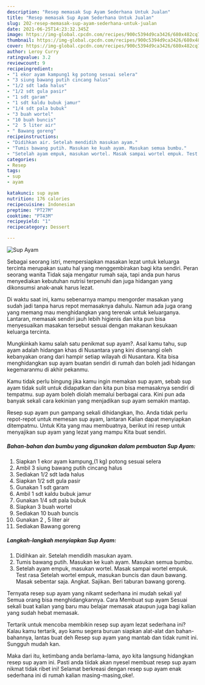 ```yaml
---
description: "Resep memasak Sup Ayam Sederhana Untuk Jualan"
title: "Resep memasak Sup Ayam Sederhana Untuk Jualan"
slug: 202-resep-memasak-sup-ayam-sederhana-untuk-jualan
date: 2021-06-25T14:23:32.345Z
image: https://img-global.cpcdn.com/recipes/900c5394d9ca3426/680x482cq70/sup-ayam-foto-resep-utama.jpg
thumbnail: https://img-global.cpcdn.com/recipes/900c5394d9ca3426/680x482cq70/sup-ayam-foto-resep-utama.jpg
cover: https://img-global.cpcdn.com/recipes/900c5394d9ca3426/680x482cq70/sup-ayam-foto-resep-utama.jpg
author: Leroy Curry
ratingvalue: 3.2
reviewcount: 9
recipeingredient:
- "1 ekor ayam kampung1 kg potong sesuai selera"
- "3 siung bawang putih cincang halus"
- "1/2 sdt lada halus"
- "1/2 sdt gula pasir"
- "1 sdt garam"
- "1 sdt kaldu bubuk jamur"
- "1/4 sdt pala bubuk"
- "3 buah wortel"
- "10 buah buncis"
- "2  5 liter air"
- " Bawang goreng"
recipeinstructions:
- "Didihkan air. Setelah mendidih masukan ayam."
- "Tumis bawang putih. Masukan ke kuah ayam. Masukan semua bumbu."
- "Setelah ayam empuk, masukan wortel. Masak sampai wortel empuk. Test rasa Setelah wortel empuk, masukan buncis dan daun bawang. Masak sebentar saja. Angkat. Sajikan. Beri taburan bawang goreng."
categories:
- Resep
tags:
- sup
- ayam

katakunci: sup ayam 
nutrition: 176 calories
recipecuisine: Indonesian
preptime: "PT27M"
cooktime: "PT43M"
recipeyield: "1"
recipecategory: Dessert

---
```



![Sup Ayam](https://img-global.cpcdn.com/recipes/900c5394d9ca3426/680x482cq70/sup-ayam-foto-resep-utama.jpg)

Sebagai seorang istri, mempersiapkan masakan lezat untuk keluarga tercinta merupakan suatu hal yang menggembirakan bagi kita sendiri. Peran seorang  wanita Tidak saja mengatur rumah saja, tapi anda pun harus menyediakan kebutuhan nutrisi terpenuhi dan juga hidangan yang dikonsumsi anak-anak harus lezat.

Di waktu  saat ini, kamu sebenarnya mampu mengorder masakan yang sudah jadi tanpa harus repot memasaknya dahulu. Namun ada juga orang yang memang mau menghidangkan yang terenak untuk keluarganya. Lantaran, memasak sendiri jauh lebih higienis dan kita pun bisa menyesuaikan masakan tersebut sesuai dengan makanan kesukaan keluarga tercinta. 



Mungkinkah kamu salah satu penikmat sup ayam?. Asal kamu tahu, sup ayam adalah hidangan khas di Nusantara yang kini disenangi oleh kebanyakan orang dari hampir setiap wilayah di Nusantara. Kita bisa menghidangkan sup ayam buatan sendiri di rumah dan boleh jadi hidangan kegemaranmu di akhir pekanmu.

Kamu tidak perlu bingung jika kamu ingin memakan sup ayam, sebab sup ayam tidak sulit untuk didapatkan dan kita pun bisa memasaknya sendiri di tempatmu. sup ayam boleh diolah memalui berbagai cara. Kini pun ada banyak sekali cara kekinian yang menjadikan sup ayam semakin mantap.

Resep sup ayam pun gampang sekali dihidangkan, lho. Anda tidak perlu repot-repot untuk memesan sup ayam, lantaran Kalian dapat menyiapkan ditempatmu. Untuk Kita yang mau membuatnya, berikut ini resep untuk menyajikan sup ayam yang lezat yang mampu Kita buat sendiri.

<!--inarticleads1-->

##### Bahan-bahan dan bumbu yang digunakan dalam pembuatan Sup Ayam:

1. Siapkan 1 ekor ayam kampung,(1 kg) potong sesuai selera
1. Ambil 3 siung bawang putih cincang halus
1. Sediakan 1/2 sdt lada halus
1. Siapkan 1/2 sdt gula pasir
1. Gunakan 1 sdt garam
1. Ambil 1 sdt kaldu bubuk jamur
1. Gunakan 1/4 sdt pala bubuk
1. Siapkan 3 buah wortel
1. Sediakan 10 buah buncis
1. Gunakan 2 , 5 liter air
1. Sediakan  Bawang goreng




<!--inarticleads2-->

##### Langkah-langkah menyiapkan Sup Ayam:

1. Didihkan air. Setelah mendidih masukan ayam.
1. Tumis bawang putih. Masukan ke kuah ayam. Masukan semua bumbu.
1. Setelah ayam empuk, masukan wortel. Masak sampai wortel empuk. Test rasa Setelah wortel empuk, masukan buncis dan daun bawang. Masak sebentar saja. Angkat. Sajikan. Beri taburan bawang goreng.




Ternyata resep sup ayam yang nikamt sederhana ini mudah sekali ya! Semua orang bisa menghidangkannya. Cara Membuat sup ayam Sesuai sekali buat kalian yang baru mau belajar memasak ataupun juga bagi kalian yang sudah hebat memasak.

Tertarik untuk mencoba membikin resep sup ayam lezat sederhana ini? Kalau kamu tertarik, ayo kamu segera buruan siapkan alat-alat dan bahan-bahannya, lantas buat deh Resep sup ayam yang mantab dan tidak rumit ini. Sungguh mudah kan. 

Maka dari itu, ketimbang anda berlama-lama, ayo kita langsung hidangkan resep sup ayam ini. Pasti anda tiidak akan nyesel membuat resep sup ayam nikmat tidak ribet ini! Selamat berkreasi dengan resep sup ayam enak sederhana ini di rumah kalian masing-masing,oke!.

